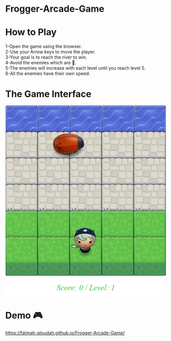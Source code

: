 # Frogger-Arcade-Game

# How to Play
1-Open the game using the browser.<br/>
2-Use your Arrow keys to move the player.<br/>
3-Your goal is to reach the river to win.<br/>
4-Avoid the enemies which are 🐞.<br/>
5-The enemies will increase with each level until you reach level 5.<br/>
6-All the enemies have their own speed.<br/>

# The Game Interface
![picture](Level.png) 

# Demo 🎮
https://fatmah-aloudah.github.io/Frogger-Arcade-Game/
